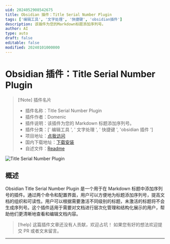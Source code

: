 ```yaml
---
uid: 2024052908542675
title: Obsidian 插件：Title Serial Number Plugin
tags: ['编辑工具', '文字处理', '快捷键', 'obsidian插件']
description: 该插件为您的Markdown标题添加序列号。
author: AI
type: auto
draft: false
editable: false
modified: 20240101000000
---
```


# Obsidian 插件：Title Serial Number Plugin

> [!Note] 插件名片
> - 插件名称：Title Serial Number Plugin
> - 插件作者：Domenic
> - 插件说明：该插件为您的 Markdown 标题添加序列号。
> - 插件分类：[' 编辑工具 ', ' 文字处理 ', ' 快捷键 ', 'obsidian 插件 ']
> - 项目地址：[点我访问](https://github.com/yalvhe2009/obsidian-title-serial-number-plugin)
> - 国内下载地址：[下载安装](https://pkmer.cn/products/plugin/pluginMarket/?obsidian-title-serial-number-plugin)
> - 自述文件：[Readme](https://ghproxy.net/https://raw.githubusercontent.com/yalvhe2009/obsidian-title-serial-number-plugin/main/README.md)

![Title Serial Number Plugin](https://cdn.pkmer.cn/covers/obsidian-title-serial-number-plugin.gif!pkmer)

## 概述

Obsidian Title Serial Number Plugin 是一个用于在 Markdown 标题中添加序列号的插件。通过两个命令和配置界面，用户可以方便地为标题添加序列号，提高文档的组织和可读性。用户可以根据需要激活不同级别的标题，未激活的标题将不会生成序列号。这个插件适用于需要对文档进行层次化管理和结构化展示的用户，帮助他们更清晰地查看和编辑文档内容。

> [!help]
> 这篇插件文章还没有人贡献，欢迎占坑！
> 如果您有好的想法欢迎提交 PR 或者文末留言。

---



